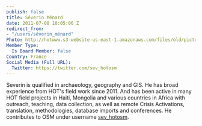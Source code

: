 ```yaml
---
publish: false
title: Séverin Ménard
date: 2011-07-08 10:05:00 Z
redirect_from:
- "/users/séverin_ménard"
Photo: http://hotwww.s3-website-us-east-1.amazonaws.com/files/old/pictures/picture-15-1411584466.jpg
Member Type:
  Is Board Member: false
Country: France
Social Media (Full URL):
  Twitter: https://twitter.com/sev_hotosm
---
```


<p>Severin is qualified in archaeology, geography and GIS. He has broad experience from HOT's field work since 2011. And has been active in many HOT field projects in Haiti, Mongolia and various countries in Africa with outreach, teaching, data collection, as well as remote Crisis Activations, translation, methodologies, database imports and conferences. He contributes to OSM under username <a href="http://www.openstreetmap.org/user/sev_hotosm">sev_hotosm</a>.</p>
